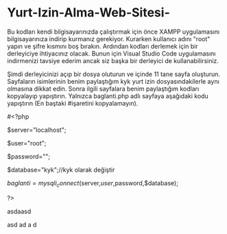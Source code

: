 # Yurt-Izin-Alma-Web-Sitesi-

Bu kodları kendi bilgisayarınızda çalıştırmak için önce XAMPP uygulamasını bilgisayarınıza indirip kurmanız gerekiyor. Kurarken kullanıcı adını "root" yapın ve şifre kısmını boş bırakın. Ardından kodları derlemek için bir derleyiciye ihtiyacınız olacak. Bunun için Visual Studio Code uygulamasını indirmenizi tavsiye ederim ancak siz başka bir derleyici de kullanabilirsiniz. 

Şimdi derleyicinizi açıp bir dosya oluturun ve içinde 11 tane sayfa oluşturun. Sayfaların isimlerinin benim paylaştığım kyk yurt izin dosyasındakilerle aynı olmasına dikkat edin. Sonra ilgili sayfalara benim paylaştığım kodları kopyalayıp yapıştırın. Yalnızca baglanti.php adlı sayfaya aşağıdaki kodu yapıştırın (En baştaki #işaretini kopyalamayın).

#<?php

$server="localhost";

$user="root";

$password="";

$database="kyk";//kyk olarak değiştir

$baglanti=mysqli_connect($server,$user,$password,$database);

?>

asdaasd


asd
ad
a
d
